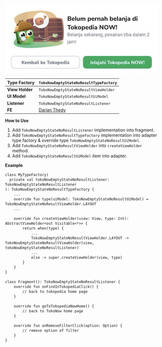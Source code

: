 ![image](../../res/tokopedia_now_no_result_state.png)

<!--left header table-->
| **Type Factory** | `TokoNowEmptyStateNoResultTypeFactory` |
| --- | --- |
| **View Holder** | `TokoNowEmptyStateNoResultViewHolder` |
| **UI Model** | `TokoNowEmptyStateNoResultUiModel` |
| **Listener** | `TokoNowEmptyStateNoResultListener` |
| **FE** | [Darian Thedy](https://tokopedia.atlassian.net/wiki/people/5c94aa568c3aae2d15117504?ref=confluence)  |

**How to Use**

1. Add `TokoNowEmptyStateNoResultListener` implementation into fragment.
2. Add `TokoNowEmptyStateNoResultTypeFactory` implementation into adapter type factory & override type `TokoNowEmptyStateNoResultUiModel`.
3. Add `TokoNowEmptyStateNoResultViewHolder` into `createViewHolder` method.
4. Add `TokoNowEmptyStateNoResultUiModel` item into adapter.

**Example**



```
class MyTypeFactory(
  private val tokoNowEmptyStateNoResultListener: TokoNowEmptyStateNoResultListener
): TokoNowEmptyStateNoResultTypeFactory {
    ...
    override fun type(uiModel: TokoNowEmptyStateNoResultUiModel) = TokoNowEmptyStateNoResultViewHolder.LAYOUT
    ...
    
    override fun createViewHolder(view: View, type: Int): AbstractViewHolder<out Visitable<*>> {
        return when(type) {
            ...
            TokoNowEmptyStateNoResultViewHolder.LAYOUT -> TokoNowEmptyStateNoResultViewHolder(view, tokoNowEmptyStateNoResultListener)
            ...
            else -> super.createViewHolder(view, type)
        }
    }
}

class Fragment(): TokoNowEmptyStateNoResultListener {
    override fun onFindInTokopediaClick() {
        // back to tokopedia home page
    }

    override fun goToTokopediaNowHome() {
        // back to TokoNow home page
    }

    override fun onRemoveFilterClick(option: Option) {
        // remove option of filter
    }
}
```

